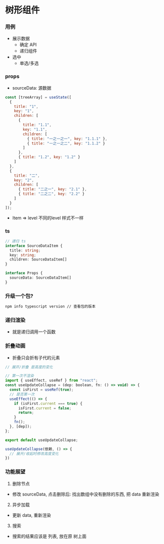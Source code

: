# 树形组件

### 用例

- 展示数据
  - 确定 API
  - 递归组件
- 选中
  - 单选/多选

### props

- sourceData: 源数据

```js
const [treeArray] = useState([
  {
    title: "1",
    key: "1",
    children: [
      {
        title: "1.1",
        key: "1.1",
        children: [
          { title: "一之一之一", key: "1.1.1" },
          { title: "一之一之二", key: "1.1.2" }
        ]
      },
      { title: "1.2", key: "1.2" }
    ]
  },
  {
    title: "二",
    key: "2",
    children: [
      { title: "二之一", key: "2.1" },
      { title: "二之二", key: "2.2" }
    ]
  }
]);
```

- Item => level 不同的level 样式不一样


### ts

```ts
// 递归 ts
interface SourceDataItem {
  title: string;
  key: string;
  children: SourceDataItem[]
}

interface Props {
  sourceData: SourceDataItem[]
}

```

### 升级一个包?
```bash
npm info typescript version // 查看包的版本
```

### 递归渲染
- 就是递归调用一个函数

### 折叠动画
- 折叠只会折有子代的元素
```jsx
// 展开/折叠 是高度的变化

// 第一次不渲染
import { useEffect, useRef } from "react";
const useUpdateCollapse = (dep: boolean, fn: () => void) => {
  const isFirst = useRef(true);
  // 是否第一次
  useEffect(() => {
    if (isFirst.current === true) {
      isFirst.current = false;
      return;
    }
    fn();
  }, [dep]);
};

export default useUpdateCollapse;

useUpdateCollapse(依赖, () => {
  // 展开/收起时修改高度变化
})
```


### 功能展望
1. 删除节点
  - 修改 sourceData, 点击删除后: 找出数组中没有删除的东西, 把 data 重新渲染
2. 异步加载
  - 更新 data, 重新渲染
3. 搜索
  - 搜索的结果应该是 列表, 放在原 树上面
